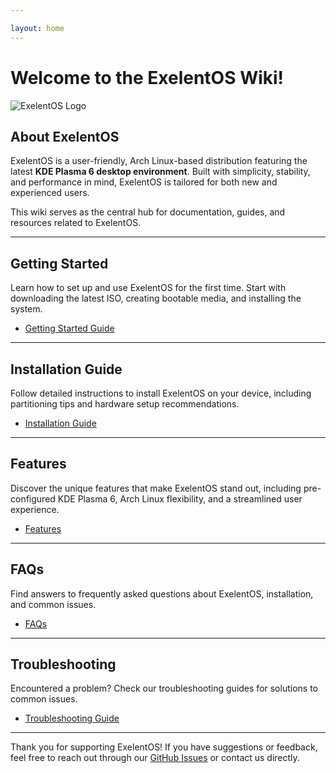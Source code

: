 ```yaml
---

layout: home
---
```


# Welcome to the ExelentOS Wiki!

![ExelentOS Logo](https://exelentos.github.io/images/bg.png)


## About ExelentOS

ExelentOS is a user-friendly, Arch Linux-based distribution featuring the latest **KDE Plasma 6 desktop environment**. Built with simplicity, stability, and performance in mind, ExelentOS is tailored for both new and experienced users.

This wiki serves as the central hub for documentation, guides, and resources related to ExelentOS.

---

## Getting Started

Learn how to set up and use ExelentOS for the first time. Start with downloading the latest ISO, creating bootable media, and installing the system.

- [Getting Started Guide](/getting-started)

---

## Installation Guide

Follow detailed instructions to install ExelentOS on your device, including partitioning tips and hardware setup recommendations.

- [Installation Guide](/installation-guide)

---

## Features

Discover the unique features that make ExelentOS stand out, including pre-configured KDE Plasma 6, Arch Linux flexibility, and a streamlined user experience.

- [Features](/features)

---

## FAQs

Find answers to frequently asked questions about ExelentOS, installation, and common issues.

- [FAQs](/faq)

---

## Troubleshooting

Encountered a problem? Check our troubleshooting guides for solutions to common issues.

- [Troubleshooting Guide](/troubleshooting)


---

Thank you for supporting ExelentOS! If you have suggestions or feedback, feel free to reach out through our [GitHub Issues](https://github.com/exelentos/exelentos-iso/issues) or contact us directly.

